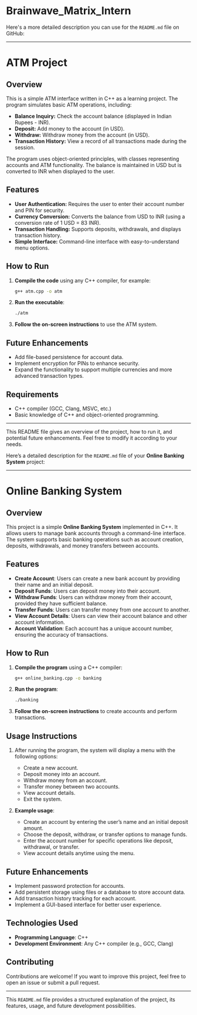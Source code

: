 # Brainwave_Matrix_Intern

Here's a more detailed description you can use for the `README.md` file on GitHub:

---

# ATM Project

## Overview

This is a simple ATM interface written in C++ as a learning project. The program simulates basic ATM operations, including:

- **Balance Inquiry:** Check the account balance (displayed in Indian Rupees - INR).
- **Deposit:** Add money to the account (in USD).
- **Withdraw:** Withdraw money from the account (in USD).
- **Transaction History:** View a record of all transactions made during the session.

The program uses object-oriented principles, with classes representing accounts and ATM functionality. The balance is maintained in USD but is converted to INR when displayed to the user.

## Features

- **User Authentication:** Requires the user to enter their account number and PIN for security.
- **Currency Conversion:** Converts the balance from USD to INR (using a conversion rate of 1 USD = 83 INR).
- **Transaction Handling:** Supports deposits, withdrawals, and displays transaction history.
- **Simple Interface:** Command-line interface with easy-to-understand menu options.

## How to Run

1. **Compile the code** using any C++ compiler, for example:
   ```bash
   g++ atm.cpp -o atm
   ```
2. **Run the executable**:
   ```bash
   ./atm
   ```
3. **Follow the on-screen instructions** to use the ATM system.

## Future Enhancements

- Add file-based persistence for account data.
- Implement encryption for PINs to enhance security.
- Expand the functionality to support multiple currencies and more advanced transaction types.

## Requirements

- C++ compiler (GCC, Clang, MSVC, etc.)
- Basic knowledge of C++ and object-oriented programming.

---

This README file gives an overview of the project, how to run it, and potential future enhancements. Feel free to modify it according to your needs.


Here’s a detailed description for the `README.md` file of your **Online Banking System** project:

---

# Online Banking System

## Overview

This project is a simple **Online Banking System** implemented in C++. It allows users to manage bank accounts through a command-line interface. The system supports basic banking operations such as account creation, deposits, withdrawals, and money transfers between accounts.

## Features

- **Create Account**: Users can create a new bank account by providing their name and an initial deposit.
- **Deposit Funds**: Users can deposit money into their account.
- **Withdraw Funds**: Users can withdraw money from their account, provided they have sufficient balance.
- **Transfer Funds**: Users can transfer money from one account to another.
- **View Account Details**: Users can view their account balance and other account information.
- **Account Validation**: Each account has a unique account number, ensuring the accuracy of transactions.

## How to Run

1. **Compile the program** using a C++ compiler:
   ```bash
   g++ online_banking.cpp -o banking
   ```

2. **Run the program**:
   ```bash
   ./banking
   ```

3. **Follow the on-screen instructions** to create accounts and perform transactions.

## Usage Instructions

1. After running the program, the system will display a menu with the following options:
   - Create a new account.
   - Deposit money into an account.
   - Withdraw money from an account.
   - Transfer money between two accounts.
   - View account details.
   - Exit the system.

2. **Example usage**:
   - Create an account by entering the user’s name and an initial deposit amount.
   - Choose the deposit, withdraw, or transfer options to manage funds.
   - Enter the account number for specific operations like deposit, withdrawal, or transfer.
   - View account details anytime using the menu.

## Future Enhancements

- Implement password protection for accounts.
- Add persistent storage using files or a database to store account data.
- Add transaction history tracking for each account.
- Implement a GUI-based interface for better user experience.

## Technologies Used

- **Programming Language**: C++
- **Development Environment**: Any C++ compiler (e.g., GCC, Clang)

## Contributing

Contributions are welcome! If you want to improve this project, feel free to open an issue or submit a pull request.

---

This `README.md` file provides a structured explanation of the project, its features, usage, and future development possibilities.


